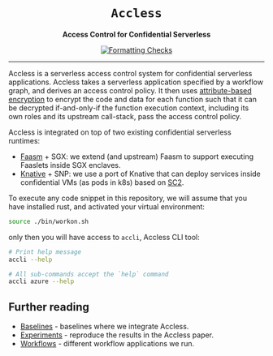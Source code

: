 <div align="center">
  <h1><code>Accless</code></h1>

  <p>
    <strong>Access Control for Confidential Serverless</strong>
  </p>

  <p>
    <a href="https://github.com/faasm/tless/actions/workflows/checks.yml"><img src="https://github.com/faasm/tless/actions/workflows/checks.yml/badge.svg" alt="Formatting Checks" /></a>
  </p>
  <hr>
</div>

Accless is a serverless access control system for confidential serverless
applications. Accless takes a serverless application specified by a workflow
graph, and derives an access control policy. It then uses
[attribute-based encryption]() to encrypt the code and data for each function
such that it can be decrypted if-and-only-if the function execution context,
including its own roles and its upstream call-stack, pass the access control
policy.

Accless is integrated on top of two existing confidential serverless runtimes:
- [Faasm](https://github.com/faasm/faasm) + SGX: we extend (and upstream) Faasm
to support executing Faaslets inside SGX enclaves.
- [Knative](https://knative.dev) + SNP: we use a port of Knative that can
deploy services inside confidential VMs (as pods in k8s) based on [SC2](
https://github.com/sc2-sys).

To execute any code snippet in this repository, we will assume that you have
installed rust, and activated your virtual environment:

```bash
source ./bin/workon.sh
```

only then you will have access to `accli`, Accless CLI tool:

```bash
# Print help message
accli --help

# All sub-commands accept the `help` command
accli azure --help
```

## Further reading

* [Baselines](./docs/baselines.md) - baselines where we integrate Accless.
* [Experiments](./experiments/README.md) - reproduce the results in the Accless paper.
* [Workflows](./docs/workflows.md) - different workflow applications we run.
